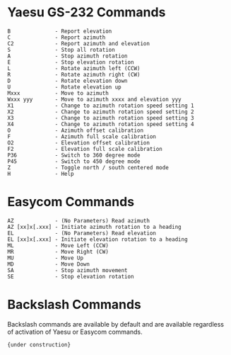 # Yaesu GS-232 Commands

    B              - Report elevation
    C              - Report azimuth
    C2             - Report azimuth and elevation
    S              - Stop all rotation
    A              - Stop azimuth rotation
    E              - Stop elevation rotation
    L              - Rotate azimuth left (CCW)
    R              - Rotate azimuth right (CW)
    D              - Rotate elevation down
    U              - Rotate elevation up
    Mxxx           - Move to azimuth
    Wxxx yyy       - Move to azimuth xxxx and elevation yyy
    X1             - Change to azimuth rotation speed setting 1
    X2             - Change to azimuth rotation speed setting 2
    X3             - Change to azimuth rotation speed setting 3
    X4             - Change to azimuth rotation speed setting 4
    O              - Azimuth offset calibration
    F              - Azimuth full scale calibration
    O2             - Elevation offset calibration
    F2             - Elevation full scale calibration
    P36            - Switch to 360 degree mode
    P45            - Switch to 450 degree mode
    Z              - Toggle north / south centered mode
    H              - Help
# Easycom Commands

    AZ             - (No Parameters) Read azimuth
    AZ [xx]x[.xxx] - Initiate azimuth rotation to a heading	
    EL             - (No Parameters) Read elevation
    EL [xx]x[.xxx] - Initiate elevation rotation to a heading
    ML             - Move Left (CCW)
    MR             - Move Right (CW)
    MU             - Move Up
    MD             - Move Down
    SA             - Stop azimuth movement
    SE             - Stop elevation rotation

# Backslash Commands

Backslash commands are available by default and are available regardless of activation of Yaesu or Easycom commands.

    {under construction}